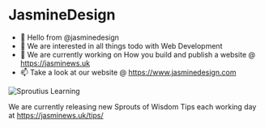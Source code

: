 # JasmineDesign

- 👋 Hello from @jasminedesign
- 👀 We are interested in all things todo with Web Development
- 🌱 We are currently working on How you build and publish a website @ https://jasminews.uk
- 📫 Take a look at our website @  https://www.jasminedesign.com

![Sproutius Learning](https://jasminews.uk/img/sproutius_learning.svg)

We are currently releasing new Sprouts of Wisdom Tips each working day at https://jasminews.uk/tips/
